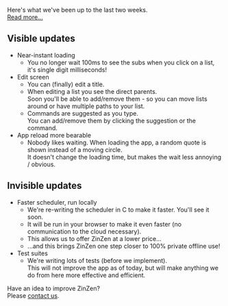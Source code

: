 Here's what we've been up to the last two weeks.  
[Read more...](https://blog.zinzen.me/2021/10/14/App-update.html)   

## Visible updates
- Near-instant loading
  - You no longer wait 100ms to see the subs when you click on a list, it's single digit milliseconds!
- Edit screen
  - You can (finally) edit a title.
  - When editing a list you see the direct parents.  
Soon you'll be able to add/remove them - so you can move lists around or have multiple paths to your list.
  - Commands are suggested as you type.  
You can add/remove them by clicking the suggestion or the command.
- App reload more bearable
  - Nobody likes waiting. When loading the app, a random quote is shown instead of a moving circle.  
It doesn't change the loading time, but makes the wait less annoying / obvious.


## Invisible updates
- Faster scheduler, run locally
  - We're re-writing the scheduler in C to make it faster. You'll see it soon.
  - It will be run in your browser to make it even faster (no communication to the cloud necessary).
  - This allows us to offer ZinZen at a lower price...
  - ...and this brings ZinZen one step closer to 100% private offline use!
- Test suites
  - We're writing lots of tests (before we implement).  
This will not improve the app as of today, but will make anything we do from here more effective and efficient.


Have an idea to improve ZinZen?  
Please [contact us](https://zinzen.me/contact.html).